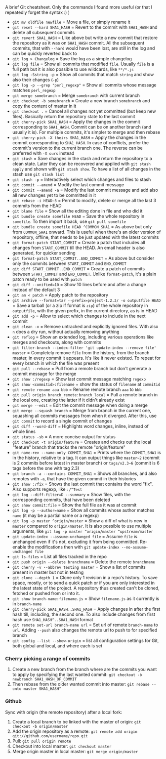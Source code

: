 A brief Git cheatsheet. Only the commands I found more useful (or that I repeatedly forget the syntax :) )

* `git mv oldfile newfile` = Move a file, or simply rename it
* `git reset --hard SHA1_HASH` = Revert to the commit with `SHA1_HASH` and delete all subsequent commits
* `git revert SHA1_HASH` = Like above but write a new commit that restore the repository as it was on `SHA1_HASH` commit. All the subsequent commits, that with `--hard` would have been lost, are still in the log and can be quickly reverted back to
* `git log > Changelog` = Save the log as a simple changelog
* `git log file` = Show all commits that modified `file`. Usually `file` is a full path but it is also possible to use wildcards, like `**/*.js`
* `git log -Sstring -p` = Show all commits that match `string` and show also their changes (`-p`)
* `git log -p --grep "perl_regexp"` = Show all commits whose message matches `perl_regexp`
* `git merge somebranch` = Merge `somebranch` with current branch
* `git checkout -b somebranch` = Create a new branch `somebranch` and copy the content of master in it
* `git checkout .` = Cancel all changes not yet committed (but keep new files). Basically return the repository state to the last commit
* `git cherry-pick SHA1_HASH` = Apply the changes in the commit corresponding to `SHA1_HASH`. Commit can be on another branch (and usually it is). For multiple commits, it's simpler to merge and then rebase
* `git cherry-pick -X theirs SHA1_HASH` = Apply the changes in the commit corresponding to `SHA1_HASH`. In case of conflicts, prefer the commit's version to the current branch one. The reverse can be preferred with `-X ours` instead
* `git stash` = Save changes in the stash and return the repository to a clean state. Later they can be recovered and applied with `git stash apply` and shown with `git stash show`. To have a list of all changes in the stash use `git stash list`
* `git stash -p` = Interactively select which changes and files to stash
* `git commit --amend` = Modify the last commit message
* `git commit --amend -a` = Modify the last commit message and add also all new changes yet to be committed in it
* `git rebase -i HEAD~3` = Permit to modify, delete or merge all the last 3 commits from the HEAD
* `git blame file` = Show all the editing done in file and who did it
* `git bundle create somefile HEAD` = Save the whole repository in `somefile`. To then import it back, use `git pull somefile`
* `git bundle create somefile HEAD ^COMMON_SHA1` = As above but only from `COMMON_SHA1` onward. This is useful when there's an older version of repository, offline, that needs to be just updated with the latest commits
* `git format-patch START_COMMIT` = Create a patch that includes all changes from `START_COMMIT` till the HEAD. An email header is also generated, for quicker sending
* `git format-patch START_COMMIT..END_COMMIT` = As above but consider only the commits between `START_COMMIT` and `END_COMMIT`
* `git diff START_COMMIT..END_COMMIT` = Create a patch of commits between `START_COMMIT` and `END_COMMIT`. Unlike `format-patch`, it's a plain patch ready to be used with `patch`
* `git diff --unified=10` = Show 10 lines before and after a change instead of the default 3
* `git am < patch`  = Apply patch to the repository
* `git archive --format=tar --prefix=project-1.2.3/ -o outputfile HEAD` = Save a tarball (or a zip if format is `zip`) of the whole repository in `outputfile`, with the given prefix, in the current directory, as is in HEAD
* `git add -p` = Allow to select which changes to include in the next commit
* `git clean -x` = Remove untracked and explicitly ignored files. With also `n` does a dry run, without actually removing anything
* `git reflog` = Show an extended log, including various operations like merges and checkouts, along with commits
* `git filter-branch --index-filter 'git update-index --remove file' master` = Completely remove `file` from the history, from the branch master, in every commit it appears. It's like it never existed. To repeat for every branch in which the file was present
* `git pull --rebase` = Pull from a remote branch but don't generate a commit message for the merge
* `git show :/regexp` = Show last commit message matching `regexp`
* `git show <commitid>:filename` = show the status of `filename` at `commitid`
* `git remote rename aaa bbb` = Rename remote branch `aaa` to `bbb`
* `git pull origin branch_remote:branch_local` = Pull a remote branch in the local one, creating the latter if it didn't already exist
* `git merge --edit` = Edit the commit message when doing a merge
* `git merge --squash branch` = Merge from branch in the current one, squashing all commits messages from when it diverged. After this, use `git commit` to record a single commit of changes
* `git diff --word-diff` = Highlights word changes, inline, instead of whole lines
* `git status -sb` = A more concise output for status
* `git checkout -t origin/feature` = Creates and checks out the local "feature" branch that tracks the remote "origin/feature"
* `git name-rev --name-only COMMIT_SHA1` = Prints where the `COMMIT_SHA1` is in the history, relative to a tag. It can output things like `master~2` (commit is 2 commits before latest in master branch) or `tags/v2.3~6` (commit is 6 tags before the one with tag 2.3)
* `git branch -a --contains COMMIT_SHA1` = Shows all branches, and also remotes with `-a`, that have the given commit in their histories
* `git show :/fix` = Shows the last commit that contains the word "fix". Also supports regexp, like `:/^Test`
* `git log --diff-filter=D --summary` = Show files, with the corresponding commits, that have been deleted
* `git show commit:file` = Show the full file as it was at commit
* `git log -p --author=name` = Show all commits whose author matches `name` (it may be a partial name or a regexp)
* `git log -p master ^origin/master` = Show a diff of what is new in `master` compared to `origin/master`. It is also possible to use multiple arguments, like `git log -p master ^origin/master ^upstream/master`
* `git update-index --assume-unchanged file` = Assume `file` is unchanged even if it's not, excluding it from being committed. Re-enable the modifications then with `git update-index --no-assume-unchanged file`
* `git ls-files` = List all files tracked in the repo
* `git push origin --delete branchname` = Delete the remote `branchname`
* `git cherry -v --abbrev testing master` = Show a list of commits present in master but not in testing
* `git clone --depth 1` = Clone only 1 revision in a repo's history. To save space, mostly, or to send a quick patch or if you are only interested in the latest state of the project. A repository thus created can't be cloned, fetched or pushed from or into it.
* `git show branch-name:filename.js` = Show `filename.js` as it currently is in `branch-name`
* `git cherry-pick SHA1_HASH..SHA1_HASH` = Apply changes in after the first hash till, including, the second one. To also include changes from first hash use `SHA1_HASH^..SHA1_HASH` format
* `git remote set-url branch-name url` = Set url of remote `branch-name` to `url`. Adding `--push` also changes the remote url to push to for specified branch
* `git config --list --show-origin` = list all configuration settings for Git, both global and local, and where each is set


### Cherry picking a range of commits

1. Create a new branch from the branch where are the commits you want to apply by specifying the last wanted commit: `git checkout -b newbranch SHA1_HASH_OF_COMMIT`
2. Then rebase from the older wanted commit into master: `git rebase --onto master SHA1_HASH^`

### Github

Sync with origin (the remote repository) after a local fork:

1. Create a local branch to be linked with the master of origin: `git checkout -b origin/master`
2. Add the origin repository as a remote: `git remote add origin git://github.com/username/repo.git`
3. Pull: `git pull origin remote`
4. Checkout into local master: `git checkout master`
5. Merge origin master in local master: `git merge origin/master`
